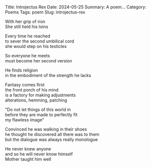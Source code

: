 Title: Introjectus Rex
Date: 2024-05-25
Summary: A poem...
Category: Poems
Tags: poem
Slug: introjectus-rex

With her grip of iron  
She still held his loins  
  
Every time he reached  
to sever the second umbilical cord  
she would step on his testicles  
  
So everyone he meets  
must become her second version  
  
He finds religion  
in the embodiment of the strength he lacks  
  
Fantasy comes first  
the front porch of his mind  
is a factory for making adjustments  
alterations, hemming, patching  
  
"Do not let things of this world in  
before they are made to perfectly fit  
my flawless image"  
  
Convinced he was walking in their shoes  
he thought he discovered all there was to them  
but the dialogue was always really monologue  
  
He never knew anyone  
and so he will never know himself  
Mother taught him well  
